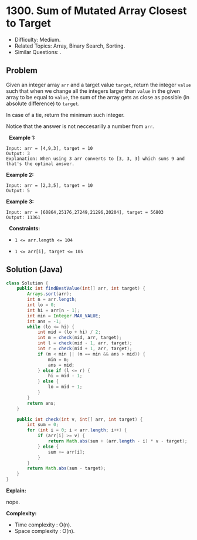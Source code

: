# 1300. Sum of Mutated Array Closest to Target

- Difficulty: Medium.
- Related Topics: Array, Binary Search, Sorting.
- Similar Questions: .

## Problem

Given an integer array ```arr``` and a target value ```target```, return the integer ```value``` such that when we change all the integers larger than ```value``` in the given array to be equal to ```value```, the sum of the array gets as close as possible (in absolute difference) to ```target```.

In case of a tie, return the minimum such integer.

Notice that the answer is not neccesarilly a number from ```arr```.

 
**Example 1:**

```
Input: arr = [4,9,3], target = 10
Output: 3
Explanation: When using 3 arr converts to [3, 3, 3] which sums 9 and that's the optimal answer.
```

**Example 2:**

```
Input: arr = [2,3,5], target = 10
Output: 5
```

**Example 3:**

```
Input: arr = [60864,25176,27249,21296,20204], target = 56803
Output: 11361
```

 
**Constraints:**


	
- ```1 <= arr.length <= 104```
	
- ```1 <= arr[i], target <= 105```



## Solution (Java)

```java
class Solution {
    public int findBestValue(int[] arr, int target) {
        Arrays.sort(arr);
        int n = arr.length;
        int lo = 0;
        int hi = arr[n - 1];
        int min = Integer.MAX_VALUE;
        int ans = -1;
        while (lo <= hi) {
            int mid = (lo + hi) / 2;
            int m = check(mid, arr, target);
            int l = check(mid - 1, arr, target);
            int r = check(mid + 1, arr, target);
            if (m < min || (m == min && ans > mid)) {
                min = m;
                ans = mid;
            } else if (l <= r) {
                hi = mid - 1;
            } else {
                lo = mid + 1;
            }
        }
        return ans;
    }

    public int check(int v, int[] arr, int target) {
        int sum = 0;
        for (int i = 0; i < arr.length; i++) {
            if (arr[i] >= v) {
                return Math.abs(sum + (arr.length - i) * v - target);
            } else {
                sum += arr[i];
            }
        }
        return Math.abs(sum - target);
    }
}
```

**Explain:**

nope.

**Complexity:**

* Time complexity : O(n).
* Space complexity : O(n).
